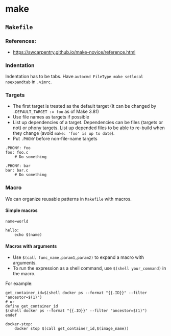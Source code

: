 # make

## `Makefile`

### References:

- https://swcarpentry.github.io/make-novice/reference.html

### Indentation

Indentation has to be tabs. Have `autocmd FileType make setlocal noexpandtab` in `.vimrc`.

### Targets

- The first target is treated as the default target (It can be changed by `.DEFAULT_TARGET := foo` as of Make 3.81)
- Use file names as targets if possible
- List up dependencies of a target. Dependencies can be files (targets or not) or phony targets. List up depended files to be able to re-build when they change (avoid `make: 'foo' is up to date`).
- Put `.PHONY` before non-file-name targets

```make
.PHONY: foo
foo: foo.c
	# Do something

.PHONY: bar
bar: bar.c
	# Do something
```

### Macro

We can organize reusable patterns in `Makefile` with macros.

#### Simple macros

```make
name=world

hello:
	echo $(name)
```

#### Macros with arguments

- Use `$(call func_name,param1,param2)` to expand a macro with arguments.
- To run the expression as a shell command, use `$(shell your_command)` in the macro.

For example:

```make
get_container_id=$(shell docker ps --format "{{.ID}}" --filter "ancestor=$(1)")
# or
define get_container_id
$(shell docker ps --format "{{.ID}}" --filter "ancestor=$(1)")
endef

docker-stop:
	docker stop $(call get_container_id,$(image_name))
```
